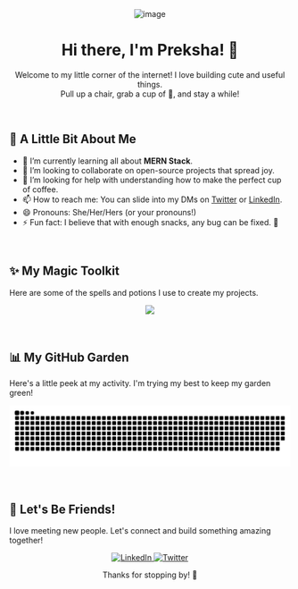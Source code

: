 <div align="center">
  <img width="1400" height="350" alt="image" src="https://github.com/user-attachments/assets/31cd9707-0b86-423f-a99a-fa174286f663" />
</div>

<h1 align="center">
  Hi there, I'm Preksha! 👋
</h1>

<p align="center">
  Welcome to my little corner of the internet! I love building cute and useful things. <br>
  Pull up a chair, grab a cup of 🍵, and stay a while!
</p>

<br>

## 🌱 A Little Bit About Me

- 🌱 I’m currently learning all about **MERN Stack**.
- 👯 I’m looking to collaborate on open-source projects that spread joy.
- 🤔 I’m looking for help with understanding how to make the perfect cup of coffee.
- 📫 How to reach me: You can slide into my DMs on [Twitter](https://x.com/PrekshaBarjatya?t=zeFcdAx8VaVHjNtKE8tFIA&s=09) or [LinkedIn](https://www.linkedin.com/in/preksha-barjatya-pb2024/).
- 😄 Pronouns: She/Her/Hers (or your pronouns!)
- ⚡ Fun fact: I believe that with enough snacks, any bug can be fixed. 🍪

<br>

## ✨ My Magic Toolkit

Here are some of the spells and potions I use to create my projects.

<p align="center">
  <a href="https://skillicons.dev">
    <img src="https://skillicons.dev/icons?i=js,html,css,react,nodejs,express,mongodb,git,vscode,figma,postman&perline=6" />
  </a>
</p>

<br>

## 📊 My GitHub Garden

Here's a little peek at my activity. I'm trying my best to keep my garden green!

<p align="center">
  <img src="https://raw.githubusercontent.com/platane/platane/output/github-contribution-grid-snake.svg" alt="GitHub Contribution Snake" />
</p>

<br>

## 💖 Let's Be Friends!

I love meeting new people. Let's connect and build something amazing together!

<p align="center">
  <a href="https://www.linkedin.com/in/preksha-barjatya-pb2024/">
    <img src="https://img.shields.io/badge/LinkedIn-0077B5?style=for-the-badge&logo=linkedin&logoColor=white" alt="LinkedIn">
  </a>
  <a href="https://x.com/PrekshaBarjatya?t=zeFcdAx8VaVHjNtKE8tFIA&s=09">
    <img src="https://img.shields.io/badge/Twitter-1DA1F2?style=for-the-badge&logo=twitter&logoColor=white" alt="Twitter">
  </a>
</p>

<p align="center">
  Thanks for stopping by! 🌸
</p>

